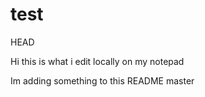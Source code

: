 # test
 HEAD

Hi this is what i edit locally on my notepad

Im adding something to this README
 master
